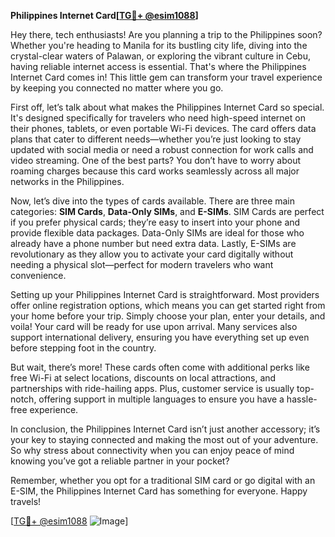**Philippines Internet Card[[TG💪+ @esim1088](https://t.me/s/esim1088)]**

Hey there, tech enthusiasts! Are you planning a trip to the Philippines soon? Whether you're heading to Manila for its bustling city life, diving into the crystal-clear waters of Palawan, or exploring the vibrant culture in Cebu, having reliable internet access is essential. That's where the Philippines Internet Card comes in! This little gem can transform your travel experience by keeping you connected no matter where you go.

First off, let’s talk about what makes the Philippines Internet Card so special. It's designed specifically for travelers who need high-speed internet on their phones, tablets, or even portable Wi-Fi devices. The card offers data plans that cater to different needs—whether you’re just looking to stay updated with social media or need a robust connection for work calls and video streaming. One of the best parts? You don’t have to worry about roaming charges because this card works seamlessly across all major networks in the Philippines.

Now, let’s dive into the types of cards available. There are three main categories: **SIM Cards**, **Data-Only SIMs**, and **E-SIMs**. SIM Cards are perfect if you prefer physical cards; they’re easy to insert into your phone and provide flexible data packages. Data-Only SIMs are ideal for those who already have a phone number but need extra data. Lastly, E-SIMs are revolutionary as they allow you to activate your card digitally without needing a physical slot—perfect for modern travelers who want convenience.

Setting up your Philippines Internet Card is straightforward. Most providers offer online registration options, which means you can get started right from your home before your trip. Simply choose your plan, enter your details, and voila! Your card will be ready for use upon arrival. Many services also support international delivery, ensuring you have everything set up even before stepping foot in the country.

But wait, there’s more! These cards often come with additional perks like free Wi-Fi at select locations, discounts on local attractions, and partnerships with ride-hailing apps. Plus, customer service is usually top-notch, offering support in multiple languages to ensure you have a hassle-free experience.

In conclusion, the Philippines Internet Card isn’t just another accessory; it’s your key to staying connected and making the most out of your adventure. So why stress about connectivity when you can enjoy peace of mind knowing you’ve got a reliable partner in your pocket?

Remember, whether you opt for a traditional SIM card or go digital with an E-SIM, the Philippines Internet Card has something for everyone. Happy travels!

[[TG💪+ @esim1088](https://t.me/s/esim1088) ![Image](https://i.postimg.cc/Y0z9fWf4/image.png)]